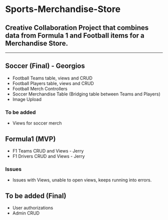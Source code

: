 # Sports-Merchandise-Store
## Creative Collaboration Project that combines data from Formula 1 and Football items for a Merchandise Store.
------------------------------
## Soccer (Final) - Georgios
- Football Teams table, views and CRUD
- Football Players table, views and CRUD
- Football Merch Controllers
- Soccer Merchandise Table (Bridging table between Teams and Players)
- Image Upload
 ### To be added
  - Views for soccer merch
 
## Formula1 (MVP)
- F1 Teams CRUD and Views - Jerry
- F1 Drivers CRUD and Views - Jerry

### Issues
  - Issues with Views, unable to open views, keeps running into errors.

## To be added (Final)
- User authorizations
- Admin CRUD
